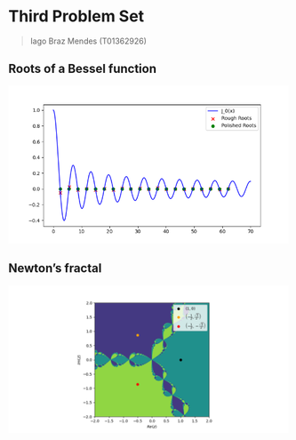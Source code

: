 # Third Problem Set
> Iago Braz Mendes (T01362926)

## Roots of a Bessel function

![Plot from question 1](./assets/1.png)

## Newton’s fractal

![Plot from question 2](./assets/2.png)
